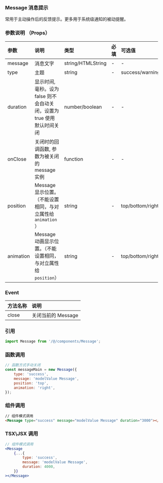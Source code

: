 <!--
 * @Autor        : Pat
 * @Description  : DropdownSlots MD
 * @Email        : gouqingping@yahoo.com
 * @Date         : 2021-01-28 14:31:19
 * @LastEditors  : Pat
 * @LastEditTime : 2022-03-28 09:29:58
-->

### Message 消息提示

常用于主动操作后的反馈提示。更多用于系统级通知的被动提醒。

### 参数说明 （Props）

| 参数      | 说明                                                                    | 类型              | 必填 | 可选值                     | 默认值 |
| :-------- | :---------------------------------------------------------------------- | :---------------- | :--- | :------------------------- | :----- |
| message   | 消息文字                                                                | string/HTMLString | -    | -                          | -      |
| type      | 主题                                                                    | string            | -    | success/warning/info/error | -      |
| duration  | 显示时间, 毫秒。设为 false 则不会自动关闭，设置为 true 使用默认时间关闭 | number/boolean    | -    | -                          | 3000   |
| onClose   | 关闭时的回调函数, 参数为被关闭的 message 实例                           | function          | -    | -                          | -      |
| position  | Message 显示位置。（不能设置相同，与对立属性给 `animation` ）           | string            | -    | top/bottom/right/left      | bottom |
| animation | Message 动画显示位置。（不能设置相同，与对立属性给 `position`）         | string            | -    | top/bottom/right/left      | right  |

### Event

| 方法名称 | 说明               |
| :------- | :----------------- |
| close    | 关闭当前的 Message |

### 引用

```javascript
import Message from '/@/components/Message';
```

### 函数调用

```javascript
// 函数方式手动关闭
const messageMain = new Message({
	type: 'success',
	message: 'modelValue Message',
	position: 'top',
	animation: 'right',
});
```

### 组件调用

```html
// 组件模式调用
<Message type="success" message="modelValue Message" duration="3000"></Message>
```

### TSX\JSX 调用

```jsx
// 组件模式调用
<Message
	{...{
		type: 'success',
		message: 'modelValue Message',
		duration: 4000,
	}}
></Message>
```
